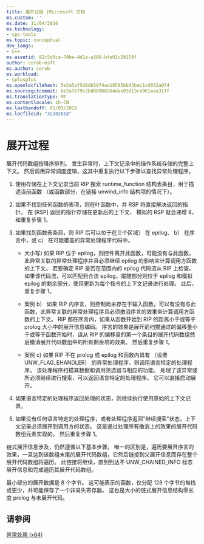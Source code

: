 ```yaml
---
title: 展开过程 |Microsoft 文档
ms.custom: ''
ms.date: 11/04/2016
ms.technology:
- cpp-tools
ms.topic: conceptual
dev_langs:
- C++
ms.assetid: 82c5d0ca-70be-4d1a-a306-bfe01c29159f
author: corob-msft
ms.author: corob
ms.workload:
- cplusplus
ms.openlocfilehash: 5e2a5af5d8db5974aa10595bbd3bac1cd032a0f4
ms.sourcegitcommit: be2a7679c2bd80968204dee03d13ca961eaa31ff
ms.translationtype: MT
ms.contentlocale: zh-CN
ms.lasthandoff: 05/03/2018
ms.locfileid: "32382018"
---
```

# <a name="unwind-procedure"></a>展开过程
展开代码数组按降序排列。 发生异常时，上下文记录中的操作系统存储的完整上下文。 然后调用异常调度逻辑，这其中重复执行以下步骤以查找异常处理程序。  
  
1.  使用存储在上下文记录当前 RIP 搜索 runtime_function 结构表条目，用于描述当前函数 （或函数部分，在链接 unwind_info 结构项的情况下）。  
  
2.  如果不找到任何函数的表项，则在叶函数中，并 RSP 将直接解决返回的指针。 在 [RSP] 返回的指针存储在更新后的上下文、 模拟的 RSP 就会递增 8，和重复步骤 1。  
  
3.  如果找到函数表条目，则 RIP 后可以位于在三个区域） 在 epilog、 b） 在序言中，或 c） 在可能覆盖的异常处理程序代码中。  
  
    -   大小写) 如果 RIP 位于 epilog，则控件离开此函数，可能没有与此函数，此异常关联的异常处理程序并且必须继续 epilog 的影响来计算调用方函数的上下文。 若要确定 RIP 是否在范围内的 epilog 代码流从 RIP 上检查。 如果该代码流，可以匹配到合法 epilog，尾随部分则位于 epilog 和模拟 epilog 的剩余部分，使用更新为每个指令的上下文记录进行处理。 此后，重复步骤 1。  
  
    -   案例 b） 如果 RIP 内序言，则控制尚未存在于输入函数，可以有没有与此函数，此异常关联的异常处理程序且必须撤消序言的效果来计算调用方函数的上下文。 RIP 都在序言内，如果从函数开始到 RIP 的距离小于或等于 prolog 大小中的展开信息编码。 序言的效果是展开前扫描通过的偏移量小于或等于函数开始时，请从 RIP 的偏移量的第一个条目的展开代码数组然后撤消展开代码数组中的所有剩余项的效果。 然后重复步骤 1。  
  
    -   案例 c) 如果 RIP 不在 prolog 或 epilog 和函数内具有 （设置 UNW_FLAG_EHANDLER） 的异常处理程序，则调用语言特定的处理程序。 该处理程序扫描其数据和调用筛选器与相应的功能。 处理了该异常或所必须继续进行搜索，可以返回语言特定的处理程序。 它可以直接启动展开。  
  
4.  如果语言特定的处理程序返回处理的状态，则继续执行使用原始的上下文记录。  
  
5.  如果没有任何语言特定的处理程序，或者处理程序返回"继续搜索"状态，上下文记录必须展开到调用方的状态。 这是通过处理所有撤消上的效果的展开代码数组元素实现的。 然后重复步骤 1。  
  
 链式展开信息涉及，仍然遵循以下基本步骤。 唯一的区别是，遍历要展开序言的效果，一旦达到该数组末尾的展开代码数组，它然后链接到父展开信息而存在整个展开代码数组将遍历。 此链接将继续，直到到达不 UNW_CHAINED_INFO 标志展开信息和完成遍历其展开代码数组。  
  
 最小部分的展开数据是 8 个字节。 这可能表示的函数，仅分配 128 个字节的堆栈或更少，并可能保存了一个非易失寄存器。 这也是大小的链式展开信息结构零长度 prolog 与未展开代码。  
  
## <a name="see-also"></a>请参阅  
 [异常处理 (x64)](../build/exception-handling-x64.md)
